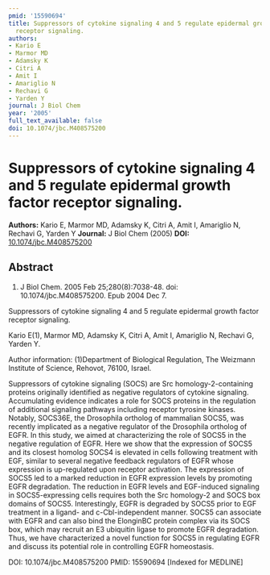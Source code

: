 ```yaml
---
pmid: '15590694'
title: Suppressors of cytokine signaling 4 and 5 regulate epidermal growth factor
  receptor signaling.
authors:
- Kario E
- Marmor MD
- Adamsky K
- Citri A
- Amit I
- Amariglio N
- Rechavi G
- Yarden Y
journal: J Biol Chem
year: '2005'
full_text_available: false
doi: 10.1074/jbc.M408575200
---
```


# Suppressors of cytokine signaling 4 and 5 regulate epidermal growth factor receptor signaling.
**Authors:** Kario E, Marmor MD, Adamsky K, Citri A, Amit I, Amariglio N, Rechavi G, Yarden Y
**Journal:** J Biol Chem (2005)
**DOI:** [10.1074/jbc.M408575200](https://doi.org/10.1074/jbc.M408575200)

## Abstract

1. J Biol Chem. 2005 Feb 25;280(8):7038-48. doi: 10.1074/jbc.M408575200. Epub
2004  Dec 7.

Suppressors of cytokine signaling 4 and 5 regulate epidermal growth factor 
receptor signaling.

Kario E(1), Marmor MD, Adamsky K, Citri A, Amit I, Amariglio N, Rechavi G, 
Yarden Y.

Author information:
(1)Department of Biological Regulation, The Weizmann Institute of Science, 
Rehovot, 76100, Israel.

Suppressors of cytokine signaling (SOCS) are Src homology-2-containing proteins 
originally identified as negative regulators of cytokine signaling. Accumulating 
evidence indicates a role for SOCS proteins in the regulation of additional 
signaling pathways including receptor tyrosine kinases. Notably, SOCS36E, the 
Drosophila ortholog of mammalian SOCS5, was recently implicated as a negative 
regulator of the Drosophila ortholog of EGFR. In this study, we aimed at 
characterizing the role of SOCS5 in the negative regulation of EGFR. Here we 
show that the expression of SOCS5 and its closest homolog SOCS4 is elevated in 
cells following treatment with EGF, similar to several negative feedback 
regulators of EGFR whose expression is up-regulated upon receptor activation. 
The expression of SOCS5 led to a marked reduction in EGFR expression levels by 
promoting EGFR degradation. The reduction in EGFR levels and EGF-induced 
signaling in SOCS5-expressing cells requires both the Src homology-2 and SOCS 
box domains of SOCS5. Interestingly, EGFR is degraded by SOCS5 prior to EGF 
treatment in a ligand- and c-Cbl-independent manner. SOCS5 can associate with 
EGFR and can also bind the ElonginBC protein complex via its SOCS box, which may 
recruit an E3 ubiquitin ligase to promote EGFR degradation. Thus, we have 
characterized a novel function for SOCS5 in regulating EGFR and discuss its 
potential role in controlling EGFR homeostasis.

DOI: 10.1074/jbc.M408575200
PMID: 15590694 [Indexed for MEDLINE]
